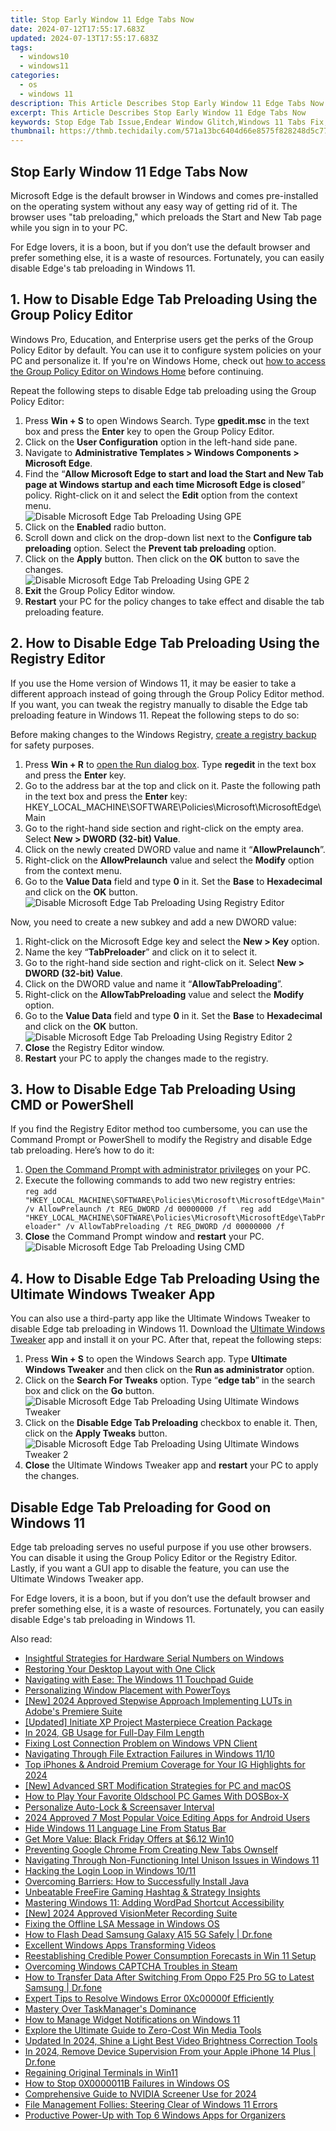 ```yaml
---
title: Stop Early Window 11 Edge Tabs Now
date: 2024-07-12T17:55:17.683Z
updated: 2024-07-13T17:55:17.683Z
tags:
  - windows10
  - windows11
categories:
  - os
  - windows 11
description: This Article Describes Stop Early Window 11 Edge Tabs Now
excerpt: This Article Describes Stop Early Window 11 Edge Tabs Now
keywords: Stop Edge Tab Issue,Endear Window Glitch,Windows 11 Tabs Fix,Resolve Edge Crashes,Disable Early Terminations,Prevent Tabs Freeze,Enhance Edge Stability
thumbnail: https://thmb.techidaily.com/571a13bc6404d66e8575f828248d5c770574159f8a7664c56c7e33516dab19ed.jpg
---
```


## Stop Early Window 11 Edge Tabs Now

 Microsoft Edge is the default browser in Windows and comes pre-installed on the operating system without any easy way of getting rid of it. The browser uses "tab preloading," which preloads the Start and New Tab page while you sign in to your PC.

 For Edge lovers, it is a boon, but if you don’t use the default browser and prefer something else, it is a waste of resources. Fortunately, you can easily disable Edge's tab preloading in Windows 11\.

## 1\. How to Disable Edge Tab Preloading Using the Group Policy Editor

 Windows Pro, Education, and Enterprise users get the perks of the Group Policy Editor by default. You can use it to configure system policies on your PC and personalize it. If you're on Windows Home, check out [how to access the Group Policy Editor on Windows Home](https://www.makeuseof.com/tag/access-group-policy-editor-even-windows-home-settings-try/) before continuing.

 Repeat the following steps to disable Edge tab preloading using the Group Policy Editor:

1. Press **Win + S** to open Windows Search. Type **gpedit.msc** in the text box and press the **Enter** key to open the Group Policy Editor.
2. Click on the **User Configuration** option in the left-hand side pane.
3. Navigate to **Administrative Templates > Windows Components > Microsoft Edge**.
4. Find the “**Allow Microsoft Edge to start and load the Start and New Tab page at Windows startup and each time Microsoft Edge is closed**” policy. Right-click on it and select the **Edit** option from the context menu.  
![Disable Microsoft Edge Tab Preloading Using GPE](https://static1.makeuseofimages.com/wordpress/wp-content/uploads/2023/08/disable-microsoft-edge-tab-preloading-using-gpe.jpg)
5. Click on the **Enabled** radio button.
6. Scroll down and click on the drop-down list next to the **Configure tab preloading** option. Select the **Prevent tab preloading** option.
7. Click on the **Apply** button. Then click on the **OK** button to save the changes.  
![Disable Microsoft Edge Tab Preloading Using GPE 2](https://static1.makeuseofimages.com/wordpress/wp-content/uploads/2023/08/disable-microsoft-edge-tab-preloading-using-gpe-2.jpg)
8. **Exit** the Group Policy Editor window.
9. **Restart** your PC for the policy changes to take effect and disable the tab preloading feature.

## 2\. How to Disable Edge Tab Preloading Using the Registry Editor

 If you use the Home version of Windows 11, it may be easier to take a different approach instead of going through the Group Policy Editor method. If you want, you can tweak the registry manually to disable the Edge tab preloading feature in Windows 11\. Repeat the following steps to do so:

 Before making changes to the Windows Registry, [create a registry backup](https://www.makeuseof.com/tag/backup-restore-windows-registry/) for safety purposes.

1. Press **Win + R** to [open the Run dialog box](https://www.makeuseof.com/windows-open-run-command-dialog-box/). Type **regedit** in the text box and press the **Enter** key.
2. Go to the address bar at the top and click on it. Paste the following path in the text box and press the **Enter** key:  
HKEY_LOCAL_MACHINE\SOFTWARE\Policies\Microsoft\MicrosoftEdge\Main
3. Go to the right-hand side section and right-click on the empty area. Select **New > DWORD (32-bit) Value**.
4. Click on the newly created DWORD value and name it “**AllowPrelaunch**”.
5. Right-click on the **AllowPrelaunch** value and select the **Modify** option from the context menu.
6. Go to the **Value Data** field and type **0** in it. Set the **Base** to **Hexadecimal** and click on the **OK** button.  
![Disable Microsoft Edge Tab Preloading Using Registry Editor](https://static1.makeuseofimages.com/wordpress/wp-content/uploads/2023/08/disable-microsoft-edge-tab-preloading-using-registry-editor.jpg)

 Now, you need to create a new subkey and add a new DWORD value:

1. Right-click on the Microsoft Edge key and select the **New > Key** option.
2. Name the key “**TabPreloader**” and click on it to select it.
3. Go to the right-hand side section and right-click on it. Select **New > DWORD (32-bit) Value**.
4. Click on the DWORD value and name it “**AllowTabPreloading**”.
5. Right-click on the **AllowTabPreloading** value and select the **Modify** option.
6. Go to the **Value Data** field and type **0** in it. Set the **Base** to **Hexadecimal** and click on the **OK** button.  
![Disable Microsoft Edge Tab Preloading Using Registry Editor 2](https://static1.makeuseofimages.com/wordpress/wp-content/uploads/2023/08/disable-microsoft-edge-tab-preloading-using-registry-editor-2.jpg)
7. **Close** the Registry Editor window.
8. **Restart** your PC to apply the changes made to the registry.

## 3\. How to Disable Edge Tab Preloading Using CMD or PowerShell

 If you find the Registry Editor method too cumbersome, you can use the Command Prompt or PowerShell to modify the Registry and disable Edge tab preloading. Here’s how to do it:

1. [Open the Command Prompt with administrator privileges](https://www.makeuseof.com/windows-run-command-prompt-admin/) on your PC.
2. Execute the following commands to add two new registry entries:  
`reg add "HKEY_LOCAL_MACHINE\SOFTWARE\Policies\Microsoft\MicrosoftEdge\Main" /v AllowPrelaunch /t REG_DWORD /d 00000000 /f  
 reg add "HKEY_LOCAL_MACHINE\SOFTWARE\Policies\Microsoft\MicrosoftEdge\TabPreloader" /v AllowTabPreloading /t REG_DWORD /d 00000000 /f`
3. **Close** the Command Prompt window and **restart** your PC.  
![Disable Microsoft Edge Tab Preloading Using CMD](https://static1.makeuseofimages.com/wordpress/wp-content/uploads/2023/08/disable-microsoft-edge-tab-preloading-using-cmd.jpg)

## 4\. How to Disable Edge Tab Preloading Using the Ultimate Windows Tweaker App

 You can also use a third-party app like the Ultimate Windows Tweaker to disable Edge tab preloading in Windows 11\. Download the [Ultimate Windows Tweaker](https://www.thewindowsclub.com/ultimate-windows-tweaker-4-windows-10) app and install it on your PC. After that, repeat the following steps:

1. Press **Win + S** to open the Windows Search app. Type **Ultimate Windows Tweaker** and then click on the **Run as administrator** option.
2. Click on the **Search For Tweaks** option. Type “**edge tab**” in the search box and click on the **Go** button.  
![Disable Microsoft Edge Tab Preloading Using Ultimate Windows Tweaker](https://static1.makeuseofimages.com/wordpress/wp-content/uploads/2023/08/disable-microsoft-edge-tab-preloading-using-ultimate-windows-tweaker.jpg)
3. Click on the **Disable Edge Tab Preloading** checkbox to enable it. Then, click on the **Apply Tweaks** button.  
![Disable Microsoft Edge Tab Preloading Using Ultimate Windows Tweaker 2](https://static1.makeuseofimages.com/wordpress/wp-content/uploads/2023/08/disable-microsoft-edge-tab-preloading-using-ultimate-windows-tweaker-2.jpg)
4. **Close** the Ultimate Windows Tweaker app and **restart** your PC to apply the changes.

## Disable Edge Tab Preloading for Good on Windows 11

 Edge tab preloading serves no useful purpose if you use other browsers. You can disable it using the Group Policy Editor or the Registry Editor. Lastly, if you want a GUI app to disable the feature, you can use the Ultimate Windows Tweaker app.

 For Edge lovers, it is a boon, but if you don’t use the default browser and prefer something else, it is a waste of resources. Fortunately, you can easily disable Edge's tab preloading in Windows 11\.



<ins class="adsbygoogle"
      style="display:block"
      data-ad-client="ca-pub-7571918770474297"
      data-ad-slot="8358498916"
      data-ad-format="auto"
      data-full-width-responsive="true"></ins>
<span class="atpl-alsoreadstyle">Also read:</span>
<div><ul>
<li><a href="https://win11-tips.techidaily.com/insightful-strategies-for-hardware-serial-numbers-on-windows/"><u>Insightful Strategies for Hardware Serial Numbers on Windows</u></a></li>
<li><a href="https://win11-tips.techidaily.com/restoring-your-desktop-layout-with-one-click/"><u>Restoring Your Desktop Layout with One Click</u></a></li>
<li><a href="https://win11-tips.techidaily.com/navigating-with-ease-the-windows-11-touchpad-guide/"><u>Navigating with Ease: The Windows 11 Touchpad Guide</u></a></li>
<li><a href="https://win11-tips.techidaily.com/personalizing-window-placement-with-powertoys/"><u>Personalizing Window Placement with PowerToys</u></a></li>
<li><a href="https://fox-http.techidaily.com/new-2024-approved-stepwise-approach-implementing-luts-in-adobes-premiere-suite/"><u>[New] 2024 Approved  Stepwise Approach  Implementing LUTs in Adobe's Premiere Suite</u></a></li>
<li><a href="https://some-techniques.techidaily.com/updated-initiate-xp-project-masterpiece-creation-package/"><u>[Updated] Initiate XP Project Masterpiece Creation Package</u></a></li>
<li><a href="https://some-knowledge.techidaily.com/in-2024-gb-usage-for-full-day-film-length/"><u>In 2024, GB Usage for Full-Day Film Length</u></a></li>
<li><a href="https://win11-tips.techidaily.com/fixing-lost-connection-problem-on-windows-vpn-client/"><u>Fixing Lost Connection Problem on Windows VPN Client</u></a></li>
<li><a href="https://win11-tips.techidaily.com/navigating-through-file-extraction-failures-in-windows-1110/"><u>Navigating Through File Extraction Failures in Windows 11/10</u></a></li>
<li><a href="https://instagram-video-files.techidaily.com/top-iphones-and-android-premium-coverage-for-your-ig-highlights-for-2024/"><u>Top iPhones & Android  Premium Coverage for Your IG Highlights for 2024</u></a></li>
<li><a href="https://extra-tips.techidaily.com/new-advanced-srt-modification-strategies-for-pc-and-macos/"><u>[New] Advanced SRT Modification Strategies for PC and macOS</u></a></li>
<li><a href="https://win11-tips.techidaily.com/how-to-play-your-favorite-oldschool-pc-games-with-dosbox-x/"><u>How to Play Your Favorite Oldschool PC Games With DOSBox-X</u></a></li>
<li><a href="https://win11-tips.techidaily.com/personalize-auto-lock-and-screensaver-interval/"><u>Personalize Auto-Lock & Screensaver Interval</u></a></li>
<li><a href="https://voice-adjusting.techidaily.com/2024-approved-7-most-popular-voice-editing-apps-for-android-users/"><u>2024 Approved 7 Most Popular Voice Editing Apps for Android Users</u></a></li>
<li><a href="https://win11-tips.techidaily.com/hide-windows-11-language-line-from-status-bar/"><u>Hide Windows 11 Language Line From Status Bar</u></a></li>
<li><a href="https://win11-tips.techidaily.com/get-more-value-black-friday-offers-at-612-win10/"><u>Get More Value: Black Friday Offers at $6.12 Win10</u></a></li>
<li><a href="https://win11-tips.techidaily.com/preventing-google-chrome-from-creating-new-tabs-ownself/"><u>Preventing Google Chrome From Creating New Tabs Ownself</u></a></li>
<li><a href="https://win11-tips.techidaily.com/navigating-through-non-functioning-intel-unison-issues-in-windows-11/"><u>Navigating Through Non-Functioning Intel Unison Issues in Windows 11</u></a></li>
<li><a href="https://win11-tips.techidaily.com/hacking-the-login-loop-in-windows-1011/"><u>Hacking the Login Loop in Windows 10/11</u></a></li>
<li><a href="https://win11-tips.techidaily.com/overcoming-barriers-how-to-successfully-install-java/"><u>Overcoming Barriers: How to Successfully Install Java</u></a></li>
<li><a href="https://youtube-video-recordings.techidaily.com/unbeatable-freefire-gaming-hashtag-and-strategy-insights/"><u>Unbeatable FreeFire Gaming  Hashtag & Strategy Insights</u></a></li>
<li><a href="https://win11-tips.techidaily.com/mastering-windows-11-adding-wordpad-shortcut-accessibility/"><u>Mastering Windows 11: Adding WordPad Shortcut Accessibility</u></a></li>
<li><a href="https://screen-capture.techidaily.com/new-2024-approved-visionmeter-recording-suite/"><u>[New] 2024 Approved  VisionMeter Recording Suite</u></a></li>
<li><a href="https://win11-tips.techidaily.com/fixing-the-offline-lsa-message-in-windows-os/"><u>Fixing the Offline LSA Message in Windows OS</u></a></li>
<li><a href="https://fix-guide.techidaily.com/how-to-flash-dead-samsung-galaxy-a15-5g-safely-drfone-by-drfone-fix-android-problems-fix-android-problems/"><u>How to Flash Dead Samsung Galaxy A15 5G Safely | Dr.fone</u></a></li>
<li><a href="https://win11-tips.techidaily.com/excellent-windows-apps-transforming-videos/"><u>Excellent Windows Apps Transforming Videos</u></a></li>
<li><a href="https://win11-tips.techidaily.com/reestablishing-credible-power-consumption-forecasts-in-win-11-setup/"><u>Reestablishing Credible Power Consumption Forecasts in Win 11 Setup</u></a></li>
<li><a href="https://win11-tips.techidaily.com/overcoming-windows-captcha-troubles-in-steam/"><u>Overcoming Windows CAPTCHA Troubles in Steam</u></a></li>
<li><a href="https://android-transfer.techidaily.com/how-to-transfer-data-after-switching-from-oppo-f25-pro-5g-to-latest-samsung-drfone-by-drfone-transfer-from-android-transfer-from-android/"><u>How to Transfer Data After Switching From Oppo F25 Pro 5G to Latest Samsung | Dr.fone</u></a></li>
<li><a href="https://win11-tips.techidaily.com/expert-tips-to-resolve-windows-error-0xc00000f-efficiently/"><u>Expert Tips to Resolve Windows Error 0Xc00000f Efficiently</u></a></li>
<li><a href="https://win11-tips.techidaily.com/mastery-over-taskmanagers-dominance/"><u>Mastery Over TaskManager's Dominance</u></a></li>
<li><a href="https://win11-tips.techidaily.com/how-to-manage-widget-notifications-on-windows-11/"><u>How to Manage Widget Notifications on Windows 11</u></a></li>
<li><a href="https://win11-tips.techidaily.com/explore-the-ultimate-guide-to-zero-cost-win-media-tools/"><u>Explore the Ultimate Guide to Zero-Cost Win Media Tools</u></a></li>
<li><a href="https://video-ai-editor.techidaily.com/updated-in-2024-shine-a-light-best-video-brightness-correction-tools/"><u>Updated In 2024, Shine a Light Best Video Brightness Correction Tools</u></a></li>
<li><a href="https://iphone-unlock.techidaily.com/in-2024-remove-device-supervision-from-your-apple-iphone-14-plus-drfone-by-drfone-ios/"><u>In 2024, Remove Device Supervision From your Apple iPhone 14 Plus | Dr.fone</u></a></li>
<li><a href="https://win11-tips.techidaily.com/regaining-original-terminals-in-win11/"><u>Regaining Original Terminals in Win11</u></a></li>
<li><a href="https://win11-tips.techidaily.com/how-to-stop-0x0000011b-failures-in-windows-os/"><u>How to Stop 0X0000011B Failures in Windows OS</u></a></li>
<li><a href="https://remote-screen-capture.techidaily.com/comprehensive-guide-to-nvidia-screener-use-for-2024/"><u>Comprehensive Guide to NVIDIA Screener Use for 2024</u></a></li>
<li><a href="https://win11-tips.techidaily.com/file-management-follies-steering-clear-of-windows-11-errors/"><u>File Management Follies: Steering Clear of Windows 11 Errors</u></a></li>
<li><a href="https://win11-tips.techidaily.com/productive-power-up-with-top-6-windows-apps-for-organizers/"><u>Productive Power-Up with Top 6 Windows Apps for Organizers</u></a></li>
</ul></div>
